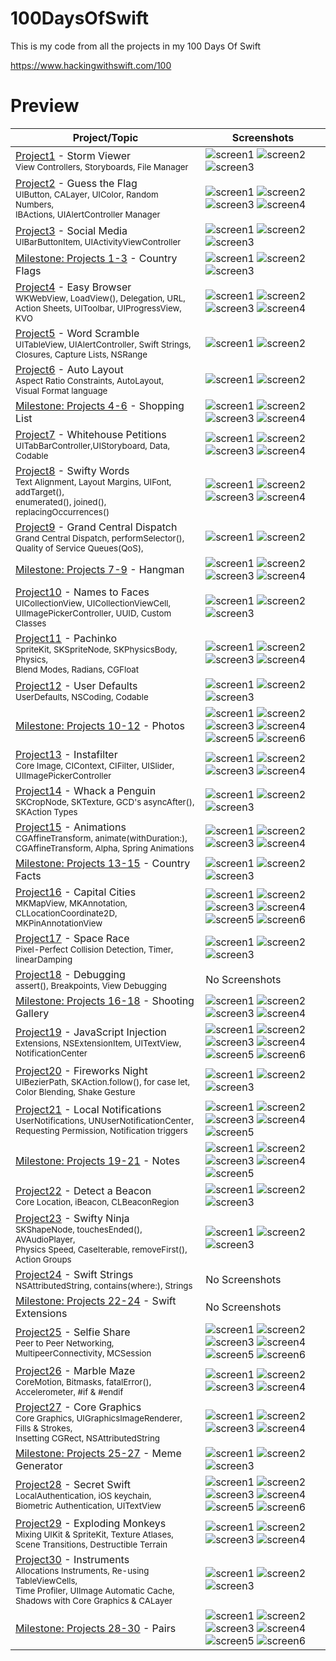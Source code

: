# 100DaysOfSwift
This is my code from all the projects in my 100 Days Of Swift

https://www.hackingwithswift.com/100

# Preview
| Project/Topic | Screenshots |
| --------------|------------ |
| [Project1](https://github.com/AybarsBal/100DaysOfSwift/tree/master/01-Project1%20-%20Storm%20Viewer) - Storm Viewer <br/><sub> View Controllers, Storyboards, File Manager </sub>| ![screen1](https://github.com/AybarsBal/100DaysOfSwift/blob/master/01-Project1%20-%20Storm%20Viewer/screenshots/small/Screenshot1.png) ![screen2](https://github.com/AybarsBal/100DaysOfSwift/blob/master/01-Project1%20-%20Storm%20Viewer/screenshots/small/Screenshot2.png) ![screen3](https://github.com/AybarsBal/100DaysOfSwift/blob/master/01-Project1%20-%20Storm%20Viewer/screenshots/small/Screenshot3.png) |
| [Project2](https://github.com/AybarsBal/100DaysOfSwift/tree/master/02-Project2%20-%20Guess%20the%20Flag) - Guess the Flag <br/><sub> UIButton, CALayer, UIColor, Random Numbers, <br/>IBActions, UIAlertController Manager </sub>| ![screen1](https://github.com/AybarsBal/100DaysOfSwift/blob/master/02-Project2%20-%20Guess%20the%20Flag/screenshots/small/Screenshot1.png) ![screen2](https://github.com/AybarsBal/100DaysOfSwift/blob/master/02-Project2%20-%20Guess%20the%20Flag/screenshots/small/Screenshot2.png) ![screen3](https://github.com/AybarsBal/100DaysOfSwift/blob/master/02-Project2%20-%20Guess%20the%20Flag/screenshots/small/Screenshot3.png) ![screen4](https://github.com/AybarsBal/100DaysOfSwift/blob/master/02-Project2%20-%20Guess%20the%20Flag/screenshots/small/Screenshot4.png) |
| [Project3](https://github.com/AybarsBal/100DaysOfSwift/tree/master/03-Project3%20-%20Social%20Media) - Social Media <br/><sub> UIBarButtonItem, UIActivityViewController </sub>| ![screen1](https://github.com/AybarsBal/100DaysOfSwift/blob/master/03-Project3%20-%20Social%20Media/screenshots/small/Screenshot1.png) ![screen2](https://github.com/AybarsBal/100DaysOfSwift/blob/master/03-Project3%20-%20Social%20Media/screenshots/small/Screenshot2.png) ![screen3](https://github.com/AybarsBal/100DaysOfSwift/blob/master/03-Project3%20-%20Social%20Media/screenshots/small/Screenshot3.png) |
| [Milestone: Projects 1-3](https://github.com/AybarsBal/100DaysOfSwift/tree/master/04-Milestone-Projects%201-3%20-%20Country%20Flags) - Country Flags | ![screen1](https://github.com/AybarsBal/100DaysOfSwift/blob/master/04-Milestone-Projects%201-3%20-%20Country%20Flags/screenshots/small/Screenshot1.png) ![screen2](https://github.com/AybarsBal/100DaysOfSwift/blob/master/04-Milestone-Projects%201-3%20-%20Country%20Flags/screenshots/small/Screenshot2.png) ![screen3](https://github.com/AybarsBal/100DaysOfSwift/blob/master/04-Milestone-Projects%201-3%20-%20Country%20Flags/screenshots/small/Screenshot3.png) |
| [Project4](https://github.com/AybarsBal/100DaysOfSwift/tree/master/05-Project4%20-%20Easy%20Browser) - Easy Browser <br/><sub> WKWebView, LoadView(), Delegation, URL,<br/> Action Sheets, UIToolbar, UIProgressView, KVO </sub>| ![screen1](https://github.com/AybarsBal/100DaysOfSwift/blob/master/05-Project4%20-%20Easy%20Browser/screenshots/small/Screenshot1.png) ![screen2](https://github.com/AybarsBal/100DaysOfSwift/blob/master/05-Project4%20-%20Easy%20Browser/screenshots/small/Screenshot2.png) ![screen3](https://github.com/AybarsBal/100DaysOfSwift/blob/master/05-Project4%20-%20Easy%20Browser/screenshots/small/Screenshot3.png) ![screen4](https://github.com/AybarsBal/100DaysOfSwift/blob/master/05-Project4%20-%20Easy%20Browser/screenshots/small/Screenshot4.png) |
| [Project5](https://github.com/AybarsBal/100DaysOfSwift/tree/master/06-Project5%20-%20Word%20Scramble) - Word Scramble <br/><sub> UITableView, UIAlertController, Swift Strings,<br/> Closures, Capture Lists, NSRange </sub>| ![screen1](https://github.com/AybarsBal/100DaysOfSwift/blob/master/06-Project5%20-%20Word%20Scramble/screenshots/small/Screenshot1.png) ![screen2](https://github.com/AybarsBal/100DaysOfSwift/blob/master/06-Project5%20-%20Word%20Scramble/screenshots/small/Screenshot2.png) |
| [Project6](https://github.com/AybarsBal/100DaysOfSwift/tree/master/07-Project6%20-%20Auto%20Layout) - Auto Layout <br/><sub> Aspect Ratio Constraints, AutoLayout, <br/>Visual Format language</sub>| ![screen1](https://github.com/AybarsBal/100DaysOfSwift/blob/master/07-Project6%20-%20Auto%20Layout/screenshots/small/Screenshot1.png) ![screen2](https://github.com/AybarsBal/100DaysOfSwift/blob/master/07-Project6%20-%20Auto%20Layout/screenshots/small/Screenshot2.png) |
| [Milestone: Projects 4-6](https://github.com/AybarsBal/100DaysOfSwift/tree/master/08-Milestone-Projects%204-6%20-%20Shopping%20List) - Shopping List | ![screen1](https://github.com/AybarsBal/100DaysOfSwift/blob/master/08-Milestone-Projects%204-6%20-%20Shopping%20List/screenshots/small/Screenshot1.png) ![screen2](https://github.com/AybarsBal/100DaysOfSwift/blob/master/08-Milestone-Projects%204-6%20-%20Shopping%20List/screenshots/small/Screenshot2.png) ![screen3](https://github.com/AybarsBal/100DaysOfSwift/blob/master/08-Milestone-Projects%204-6%20-%20Shopping%20List/screenshots/small/Screenshot3.png) ![screen4](https://github.com/AybarsBal/100DaysOfSwift/blob/master/08-Milestone-Projects%204-6%20-%20Shopping%20List/screenshots/small/Screenshot4.png) |
| [Project7](https://github.com/AybarsBal/100DaysOfSwift/tree/master/09-Project7%20-%20Whitehouse%20Petitions) - Whitehouse Petitions <br/><sub> UITabBarController,UIStoryboard, Data, Codable </sub>| ![screen1](https://github.com/AybarsBal/100DaysOfSwift/blob/master/09-Project7%20-%20Whitehouse%20Petitions/screenshots/small/Screenshot1.png) ![screen2](https://github.com/AybarsBal/100DaysOfSwift/blob/master/09-Project7%20-%20Whitehouse%20Petitions/screenshots/small/Screenshot2.png) ![screen3](https://github.com/AybarsBal/100DaysOfSwift/blob/master/09-Project7%20-%20Whitehouse%20Petitions/screenshots/small/Screenshot3.png) ![screen4](https://github.com/AybarsBal/100DaysOfSwift/blob/master/09-Project7%20-%20Whitehouse%20Petitions/screenshots/small/Screenshot4.png) |
| [Project8](https://github.com/AybarsBal/100DaysOfSwift/tree/master/10-Project8%20-%20Swifty%20Words) - Swifty Words <br/><sub> Text Alignment, Layout Margins, UIFont, addTarget(),<br/> enumerated(), joined(), replacingOccurrences() </sub>| ![screen1](https://github.com/AybarsBal/100DaysOfSwift/blob/master/10-Project8%20-%20Swifty%20Words/screenshots/small/Screenshot1.png) ![screen2](https://github.com/AybarsBal/100DaysOfSwift/blob/master/10-Project8%20-%20Swifty%20Words/screenshots/small/Screenshot2.png) ![screen3](https://github.com/AybarsBal/100DaysOfSwift/blob/master/10-Project8%20-%20Swifty%20Words/screenshots/small/Screenshot3.png) ![screen4](https://github.com/AybarsBal/100DaysOfSwift/blob/master/10-Project8%20-%20Swifty%20Words/screenshots/small/Screenshot4.png) |
| [Project9](https://github.com/AybarsBal/100DaysOfSwift/tree/master/11-Project9%20-%20Grand%20Central%20Dispatch) - Grand Central Dispatch <br/><sub> Grand Central Dispatch, performSelector(), <br/>Quality of Service Queues(QoS),</sub>| ![screen1](https://github.com/AybarsBal/100DaysOfSwift/blob/master/11-Project9%20-%20Grand%20Central%20Dispatch/screenshots/small/Screenshot1.png) ![screen2](https://github.com/AybarsBal/100DaysOfSwift/blob/master/11-Project9%20-%20Grand%20Central%20Dispatch/screenshots/small/Screenshot2.png)  |
| [Milestone: Projects 7-9](https://github.com/AybarsBal/100DaysOfSwift/tree/master/12-Milestone-Projects%207-9%20-%20Hangman) - Hangman | ![screen1](https://github.com/AybarsBal/100DaysOfSwift/blob/master/12-Milestone-Projects%207-9%20-%20Hangman/screenshots/small/Screenshot1.png) ![screen2](https://github.com/AybarsBal/100DaysOfSwift/blob/master/12-Milestone-Projects%207-9%20-%20Hangman/screenshots/small/Screenshot2.png) ![screen3](https://github.com/AybarsBal/100DaysOfSwift/blob/master/12-Milestone-Projects%207-9%20-%20Hangman/screenshots/small/Screenshot3.png) ![screen4](https://github.com/AybarsBal/100DaysOfSwift/blob/master/12-Milestone-Projects%207-9%20-%20Hangman/screenshots/small/Screenshot4.png) |
| [Project10](https://github.com/AybarsBal/100DaysOfSwift/tree/master/13-Project10%20-%20Names%20to%20Faces) - Names to Faces <br/><sub> UICollectionView, UICollectionViewCell, UIImagePickerController, UUID, Custom Classes </sub>| ![screen1](https://github.com/AybarsBal/100DaysOfSwift/blob/master/13-Project10%20-%20Names%20to%20Faces/screenshots/small/Screenshot1.png) ![screen2](https://github.com/AybarsBal/100DaysOfSwift/blob/master/13-Project10%20-%20Names%20to%20Faces/screenshots/small/Screenshot2.png) ![screen3](https://github.com/AybarsBal/100DaysOfSwift/blob/master/13-Project10%20-%20Names%20to%20Faces/screenshots/small/Screenshot3.png)  |
| [Project11](https://github.com/AybarsBal/100DaysOfSwift/tree/master/14-Project11%20-%20Pachinko) - Pachinko <br/><sub> SpriteKit, SKSpriteNode, SKPhysicsBody, Physics, <br/>Blend Modes, Radians, CGFloat </sub> | ![screen1](https://github.com/AybarsBal/100DaysOfSwift/blob/master/14-Project11%20-%20Pachinko/screenshots/small/Screenshot1.png) ![screen2](https://github.com/AybarsBal/100DaysOfSwift/blob/master/14-Project11%20-%20Pachinko/screenshots/small/Screenshot2.png) ![screen3](https://github.com/AybarsBal/100DaysOfSwift/blob/master/14-Project11%20-%20Pachinko/screenshots/small/Screenshot3.png) ![screen4](https://github.com/AybarsBal/100DaysOfSwift/blob/master/14-Project11%20-%20Pachinko/screenshots/small/Screenshot4.png) |
| [Project12](https://github.com/AybarsBal/100DaysOfSwift/tree/master/15-Project12-%20UserDefaults) - User Defaults <br/><sub> UserDefaults, NSCoding, Codable </sub> | ![screen1](https://github.com/AybarsBal/100DaysOfSwift/blob/master/15-Project12-%20UserDefaults/screenshots/small/Screenshot1.png) ![screen2](https://github.com/AybarsBal/100DaysOfSwift/blob/master/15-Project12-%20UserDefaults/screenshots/small/Screenshot2.png) ![screen3](https://github.com/AybarsBal/100DaysOfSwift/blob/master/15-Project12-%20UserDefaults/screenshots/small/Screenshot3.png) |
| [Milestone: Projects 10-12](https://github.com/AybarsBal/100DaysOfSwift/tree/master/16-Milestone-Projects%2010-12%20-%20Photos) - Photos | ![screen1](https://github.com/AybarsBal/100DaysOfSwift/blob/master/16-Milestone-Projects%2010-12%20-%20Photos/screenshots/small/Screenshot1.png) ![screen2](https://github.com/AybarsBal/100DaysOfSwift/blob/master/16-Milestone-Projects%2010-12%20-%20Photos/screenshots/small/Screenshot2.png) ![screen3](https://github.com/AybarsBal/100DaysOfSwift/blob/master/16-Milestone-Projects%2010-12%20-%20Photos/screenshots/small/Screenshot3.png) ![screen4](https://github.com/AybarsBal/100DaysOfSwift/blob/master/16-Milestone-Projects%2010-12%20-%20Photos/screenshots/small/Screenshot4.png) ![screen5](https://github.com/AybarsBal/100DaysOfSwift/blob/master/16-Milestone-Projects%2010-12%20-%20Photos/screenshots/small/Screenshot5.png) ![screen6](https://github.com/AybarsBal/100DaysOfSwift/blob/master/16-Milestone-Projects%2010-12%20-%20Photos/screenshots/small/Screenshot6.png) |
| [Project13](https://github.com/AybarsBal/100DaysOfSwift/tree/master/17-Project13%20-%20Instafilter) - Instafilter <br/><sub> Core Image, CIContext, CIFilter, UISlider, UIImagePickerController </sub>| ![screen1](https://github.com/AybarsBal/100DaysOfSwift/blob/master/17-Project13%20-%20Instafilter/screenshots/small/Screenshot1.png) ![screen2](https://github.com/AybarsBal/100DaysOfSwift/blob/master/17-Project13%20-%20Instafilter/screenshots/small/Screenshot2.png) ![screen3](https://github.com/AybarsBal/100DaysOfSwift/blob/master/17-Project13%20-%20Instafilter/screenshots/small/Screenshot3.png) ![screen4](https://github.com/AybarsBal/100DaysOfSwift/blob/master/17-Project13%20-%20Instafilter/screenshots/small/Screenshot4.png) |
| [Project14](https://github.com/AybarsBal/100DaysOfSwift/tree/master/18-Project14%20-%20Whack%20a%20Penguin) - Whack a Penguin <br/><sub> SKCropNode, SKTexture, GCD's asyncAfter(), <br/>SKAction Types </sub>| ![screen1](https://github.com/AybarsBal/100DaysOfSwift/blob/master/18-Project14%20-%20Whack%20a%20Penguin/screenshots/small/Screenshot1.png) ![screen2](https://github.com/AybarsBal/100DaysOfSwift/blob/master/18-Project14%20-%20Whack%20a%20Penguin/screenshots/small/Screenshot2.png) ![screen3](https://github.com/AybarsBal/100DaysOfSwift/blob/master/18-Project14%20-%20Whack%20a%20Penguin/screenshots/small/Screenshot3.png) |
| [Project15](https://github.com/AybarsBal/100DaysOfSwift/tree/master/19-Project15%20-%20Animation) - Animations <br/><sub> CGAffineTransform, animate(withDuration:), CGAffineTransform, Alpha, Spring Animations </sub>| ![screen1](https://github.com/AybarsBal/100DaysOfSwift/blob/master/19-Project15%20-%20Animation/screenshots/small/Screenshot1.png) ![screen2](https://github.com/AybarsBal/100DaysOfSwift/blob/master/19-Project15%20-%20Animation/screenshots/small/Screenshot2.png) ![screen3](https://github.com/AybarsBal/100DaysOfSwift/blob/master/19-Project15%20-%20Animation/screenshots/small/Screenshot3.png) ![screen4](https://github.com/AybarsBal/100DaysOfSwift/blob/master/19-Project15%20-%20Animation/screenshots/small/Screenshot4.png) |
| [Milestone: Projects 13-15](https://github.com/AybarsBal/100DaysOfSwift/tree/master/20-Milestone-Projects%2013-15%20-%20Country%20Facts) - Country Facts | ![screen1](https://github.com/AybarsBal/100DaysOfSwift/blob/master/20-Milestone-Projects%2013-15%20-%20Country%20Facts/screenshots/small/Screenshot1.png) ![screen2](https://github.com/AybarsBal/100DaysOfSwift/blob/master/20-Milestone-Projects%2013-15%20-%20Country%20Facts/screenshots/small/Screenshot2.png) ![screen3](https://github.com/AybarsBal/100DaysOfSwift/blob/master/20-Milestone-Projects%2013-15%20-%20Country%20Facts/screenshots/small/Screenshot3.png)  |
| [Project16](https://github.com/AybarsBal/100DaysOfSwift/tree/master/21-Project16%20-%20Capital%20Cities) - Capital Cities <br/><sub> MKMapView, MKAnnotation, CLLocationCoordinate2D, MKPinAnnotationView </sub>| ![screen1](https://github.com/AybarsBal/100DaysOfSwift/blob/master/21-Project16%20-%20Capital%20Cities/screenshots/small/Screenshot1.png) ![screen2](https://github.com/AybarsBal/100DaysOfSwift/blob/master/21-Project16%20-%20Capital%20Cities/screenshots/small/Screenshot2.png) ![screen3](https://github.com/AybarsBal/100DaysOfSwift/blob/master/21-Project16%20-%20Capital%20Cities/screenshots/small/Screenshot3.png) ![screen4](https://github.com/AybarsBal/100DaysOfSwift/blob/master/21-Project16%20-%20Capital%20Cities/screenshots/small/Screenshot4.png) ![screen5](https://github.com/AybarsBal/100DaysOfSwift/blob/master/21-Project16%20-%20Capital%20Cities/screenshots/small/Screenshot5.png) ![screen6](https://github.com/AybarsBal/100DaysOfSwift/blob/master/21-Project16%20-%20Capital%20Cities/screenshots/small/Screenshot6.png) |
| [Project17](https://github.com/AybarsBal/100DaysOfSwift/tree/master/22-Project17%20-%20Space%20Race) - Space Race <br/><sub> Pixel-Perfect Collision Detection, Timer, linearDamping </sub>| ![screen1](https://github.com/AybarsBal/100DaysOfSwift/blob/master/22-Project17%20-%20Space%20Race/screenshots/small/Screenshot1.png) ![screen2](https://github.com/AybarsBal/100DaysOfSwift/blob/master/22-Project17%20-%20Space%20Race/screenshots/small/Screenshot2.png) ![screen3](https://github.com/AybarsBal/100DaysOfSwift/blob/master/22-Project17%20-%20Space%20Race/screenshots/small/Screenshot3.png) |
| [Project18](https://github.com/AybarsBal/100DaysOfSwift/tree/master/23-Project18%20-%20Debugging) - Debugging <br/><sub> assert(), Breakpoints, View Debugging </sub>| No Screenshots |
| [Milestone: Projects 16-18](https://github.com/AybarsBal/100DaysOfSwift/tree/master/24-Milestone-Projects%2016-18%20-%20Shooting%20Gallery) - Shooting Gallery | ![screen1](https://github.com/AybarsBal/100DaysOfSwift/blob/master/24-Milestone-Projects%2016-18%20-%20Shooting%20Gallery/screenshots/small/Screenshot1.png) ![screen2](https://github.com/AybarsBal/100DaysOfSwift/blob/master/24-Milestone-Projects%2016-18%20-%20Shooting%20Gallery/screenshots/small/Screenshot2.png) ![screen3](https://github.com/AybarsBal/100DaysOfSwift/blob/master/24-Milestone-Projects%2016-18%20-%20Shooting%20Gallery/screenshots/small/Screenshot3.png) ![screen4](https://github.com/AybarsBal/100DaysOfSwift/blob/master/24-Milestone-Projects%2016-18%20-%20Shooting%20Gallery/screenshots/small/Screenshot4.png)  |
| [Project19](https://github.com/AybarsBal/100DaysOfSwift/tree/master/25-Project19%20-%20JavaScript%20Injection) - JavaScript Injection <br/><sub> Extensions, NSExtensionItem, UITextView, NotificationCenter </sub>| ![screen1](https://github.com/AybarsBal/100DaysOfSwift/blob/master/25-Project19%20-%20JavaScript%20Injection/screenshots/small/Screenshot1.png) ![screen2](https://github.com/AybarsBal/100DaysOfSwift/blob/master/25-Project19%20-%20JavaScript%20Injection/screenshots/small/Screenshot2.png) ![screen3](https://github.com/AybarsBal/100DaysOfSwift/blob/master/25-Project19%20-%20JavaScript%20Injection/screenshots/small/Screenshot3.png) ![screen4](https://github.com/AybarsBal/100DaysOfSwift/blob/master/25-Project19%20-%20JavaScript%20Injection/screenshots/small/Screenshot4.png) ![screen5](https://github.com/AybarsBal/100DaysOfSwift/blob/master/25-Project19%20-%20JavaScript%20Injection/screenshots/small/Screenshot5.png) ![screen6](https://github.com/AybarsBal/100DaysOfSwift/blob/master/25-Project19%20-%20JavaScript%20Injection/screenshots/small/Screenshot6.png) |
| [Project20](https://github.com/AybarsBal/100DaysOfSwift/tree/master/26-Project20%20-%20Fireworks%20Night) - Fireworks Night <br/><sub> UIBezierPath, SKAction.follow(), for case let, <br/>Color Blending, Shake Gesture </sub>| ![screen1](https://github.com/AybarsBal/100DaysOfSwift/blob/master/26-Project20%20-%20Fireworks%20Night/screenshots/small/Screenshot1.png) ![screen2](https://github.com/AybarsBal/100DaysOfSwift/blob/master/26-Project20%20-%20Fireworks%20Night/screenshots/small/Screenshot2.png) ![screen3](https://github.com/AybarsBal/100DaysOfSwift/blob/master/26-Project20%20-%20Fireworks%20Night/screenshots/small/Screenshot3.png) |
| [Project21](https://github.com/AybarsBal/100DaysOfSwift/tree/master/27-Project21%20-%20Local%20Notifications) - Local Notifications <br/><sub> UserNotifications, UNUserNotificationCenter, <br/>Requesting Permission, Notification triggers </sub>| ![screen1](https://github.com/AybarsBal/100DaysOfSwift/blob/master/27-Project21%20-%20Local%20Notifications/screenshots/small/Screenshot1.png) ![screen2](https://github.com/AybarsBal/100DaysOfSwift/blob/master/27-Project21%20-%20Local%20Notifications/screenshots/small/Screenshot2.png) ![screen3](https://github.com/AybarsBal/100DaysOfSwift/blob/master/27-Project21%20-%20Local%20Notifications/screenshots/small/Screenshot3.png) ![screen4](https://github.com/AybarsBal/100DaysOfSwift/blob/master/27-Project21%20-%20Local%20Notifications/screenshots/small/Screenshot4.png) ![screen5](https://github.com/AybarsBal/100DaysOfSwift/blob/master/27-Project21%20-%20Local%20Notifications/screenshots/small/Screenshot5.png) |
| [Milestone: Projects 19-21](https://github.com/AybarsBal/100DaysOfSwift/tree/master/28-Milestone-Projects%2019-21%20-%20Notes) - Notes | ![screen1](https://github.com/AybarsBal/100DaysOfSwift/blob/master/28-Milestone-Projects%2019-21%20-%20Notes/screenshots/small/Screenshot1.png) ![screen2](https://github.com/AybarsBal/100DaysOfSwift/blob/master/28-Milestone-Projects%2019-21%20-%20Notes/screenshots/small/Screenshot2.png) ![screen3](https://github.com/AybarsBal/100DaysOfSwift/blob/master/28-Milestone-Projects%2019-21%20-%20Notes/screenshots/small/Screenshot3.png) ![screen4](https://github.com/AybarsBal/100DaysOfSwift/blob/master/28-Milestone-Projects%2019-21%20-%20Notes/screenshots/small/Screenshot4.png) ![screen5](https://github.com/AybarsBal/100DaysOfSwift/blob/master/28-Milestone-Projects%2019-21%20-%20Notes/screenshots/small/Screenshot5.png)  |
| [Project22](https://github.com/AybarsBal/100DaysOfSwift/tree/master/29-Project22%20-%20Detect%20a%20Beacon) - Detect a Beacon <br/><sub> Core Location, iBeacon, CLBeaconRegion </sub>| ![screen1](https://github.com/AybarsBal/100DaysOfSwift/blob/master/29-Project22%20-%20Detect%20a%20Beacon/screenshots/small/Screenshot1.png) ![screen2](https://github.com/AybarsBal/100DaysOfSwift/blob/master/29-Project22%20-%20Detect%20a%20Beacon/screenshots/small/Screenshot2.png) ![screen3](https://github.com/AybarsBal/100DaysOfSwift/blob/master/29-Project22%20-%20Detect%20a%20Beacon/screenshots/small/Screenshot3.png) |
| [Project23](https://github.com/AybarsBal/100DaysOfSwift/tree/master/30-Project23%20-%20Swifty%20Ninja) - Swifty Ninja <br/><sub> SKShapeNode, touchesEnded(), AVAudioPlayer, <br/>Physics Speed, CaseIterable, removeFirst(), Action Groups</sub>| ![screen1](https://github.com/AybarsBal/100DaysOfSwift/blob/master/30-Project23%20-%20Swifty%20Ninja/screenshots/small/Screenshot1.png) ![screen2](https://github.com/AybarsBal/100DaysOfSwift/blob/master/30-Project23%20-%20Swifty%20Ninja/screenshots/small/Screenshot2.png) ![screen3](https://github.com/AybarsBal/100DaysOfSwift/blob/master/30-Project23%20-%20Swifty%20Ninja/screenshots/small/Screenshot3.png) |
| [Project24](https://github.com/AybarsBal/100DaysOfSwift/tree/master/31-Project24%20-%20Swift%20Strings) - Swift Strings <br/><sub> NSAttributedString, contains(where:), Strings </sub>| No Screenshots |
| [Milestone: Projects 22-24](https://github.com/AybarsBal/100DaysOfSwift/tree/master/32-Milestone-Projects%2022-24) - Swift Extensions | No Screenshots  |
| [Project25](https://github.com/AybarsBal/100DaysOfSwift/tree/master/33-Project25%20-%20Selfie%20Share) - Selfie Share <br/><sub> Peer to Peer Networking, MultipeerConnectivity, MCSession </sub>| ![screen1](https://github.com/AybarsBal/100DaysOfSwift/blob/master/33-Project25%20-%20Selfie%20Share/screenshots/small/Screenshot1.png) ![screen2](https://github.com/AybarsBal/100DaysOfSwift/blob/master/33-Project25%20-%20Selfie%20Share/screenshots/small/Screenshot2.png) ![screen3](https://github.com/AybarsBal/100DaysOfSwift/blob/master/33-Project25%20-%20Selfie%20Share/screenshots/small/Screenshot3.png) ![screen4](https://github.com/AybarsBal/100DaysOfSwift/blob/master/33-Project25%20-%20Selfie%20Share/screenshots/small/Screenshot4.png) ![screen5](https://github.com/AybarsBal/100DaysOfSwift/blob/master/33-Project25%20-%20Selfie%20Share/screenshots/small/Screenshot5.png) ![screen6](https://github.com/AybarsBal/100DaysOfSwift/blob/master/33-Project25%20-%20Selfie%20Share/screenshots/small/Screenshot6.png) |
| [Project26](https://github.com/AybarsBal/100DaysOfSwift/tree/master/34-Project26%20-%20Marble%20Maze) - Marble Maze <br/><sub> CoreMotion, Bitmasks, fatalError(),<br/> Accelerometer, #if & #endif </sub> | ![screen1](https://github.com/AybarsBal/100DaysOfSwift/blob/master/34-Project26%20-%20Marble%20Maze/screenshots/small/Screenshot1.png) ![screen2](https://github.com/AybarsBal/100DaysOfSwift/blob/master/34-Project26%20-%20Marble%20Maze/screenshots/small/Screenshot2.png) ![screen3](https://github.com/AybarsBal/100DaysOfSwift/blob/master/34-Project26%20-%20Marble%20Maze/screenshots/small/Screenshot3.png) ![screen4](https://github.com/AybarsBal/100DaysOfSwift/blob/master/34-Project26%20-%20Marble%20Maze/screenshots/small/Screenshot4.png) |
| [Project27](https://github.com/AybarsBal/100DaysOfSwift/tree/master/35-Project27%20-%20Core%20Graphics) - Core Graphics <br/><sub> Core Graphics, UIGraphicsImageRenderer, Fills & Strokes,<br/> Insetting CGRect, NSAttributedString </sub> | ![screen1](https://github.com/AybarsBal/100DaysOfSwift/blob/master/35-Project27%20-%20Core%20Graphics/screenshots/small/Screenshot1.png) ![screen2](https://github.com/AybarsBal/100DaysOfSwift/blob/master/35-Project27%20-%20Core%20Graphics/screenshots/small/Screenshot2.png) ![screen3](https://github.com/AybarsBal/100DaysOfSwift/blob/master/35-Project27%20-%20Core%20Graphics/screenshots/small/Screenshot3.png) ![screen4](https://github.com/AybarsBal/100DaysOfSwift/blob/master/35-Project27%20-%20Core%20Graphics/screenshots/small/Screenshot4.png) |
| [Milestone: Projects 25-27](https://github.com/AybarsBal/100DaysOfSwift/tree/master/36-Milestone-Projects%2025-27%20-%20Meme%20Generator) - Meme Generator | ![screen1](https://github.com/AybarsBal/100DaysOfSwift/blob/master/36-Milestone-Projects%2025-27%20-%20Meme%20Generator/screenshots/small/Screenshot1.png) ![screen2](https://github.com/AybarsBal/100DaysOfSwift/blob/master/36-Milestone-Projects%2025-27%20-%20Meme%20Generator/screenshots/small/Screenshot2.png) ![screen3](https://github.com/AybarsBal/100DaysOfSwift/blob/master/36-Milestone-Projects%2025-27%20-%20Meme%20Generator/screenshots/small/Screenshot3.png) |
| [Project28](https://github.com/AybarsBal/100DaysOfSwift/tree/master/38-Project28%20-%20Secret%20Swift) - Secret Swift <br/><sub> LocalAuthentication, iOS keychain,<br/> Biometric Authentication, UITextView </sub>| ![screen1](https://github.com/AybarsBal/100DaysOfSwift/blob/master/38-Project28%20-%20Secret%20Swift/screenshots/small/Screenshot1.png) ![screen2](https://github.com/AybarsBal/100DaysOfSwift/blob/master/38-Project28%20-%20Secret%20Swift/screenshots/small/Screenshot2.png) ![screen3](https://github.com/AybarsBal/100DaysOfSwift/blob/master/38-Project28%20-%20Secret%20Swift/screenshots/small/Screenshot3.png) ![screen4](https://github.com/AybarsBal/100DaysOfSwift/blob/master/38-Project28%20-%20Secret%20Swift/screenshots/small/Screenshot4.png) ![screen5](https://github.com/AybarsBal/100DaysOfSwift/blob/master/38-Project28%20-%20Secret%20Swift/screenshots/small/Screenshot5.png) ![screen6](https://github.com/AybarsBal/100DaysOfSwift/blob/master/38-Project28%20-%20Secret%20Swift/screenshots/small/Screenshot6.png) |
| [Project29](https://github.com/AybarsBal/100DaysOfSwift/tree/master/39-Project29%20-%20Exploding%20Monkeys) - Exploding Monkeys <br/><sub> Mixing UIKit & SpriteKit, Texture Atlases, <br/>Scene Transitions, Destructible Terrain </sub> | ![screen1](https://github.com/AybarsBal/100DaysOfSwift/blob/master/39-Project29%20-%20Exploding%20Monkeys/screenshots/small/Screenshot1.png) ![screen2](https://github.com/AybarsBal/100DaysOfSwift/blob/master/39-Project29%20-%20Exploding%20Monkeys/screenshots/small/Screenshot2.png) ![screen3](https://github.com/AybarsBal/100DaysOfSwift/blob/master/39-Project29%20-%20Exploding%20Monkeys/screenshots/small/Screenshot3.png) ![screen4](https://github.com/AybarsBal/100DaysOfSwift/blob/master/39-Project29%20-%20Exploding%20Monkeys/screenshots/small/Screenshot4.png) |
| [Project30](https://github.com/AybarsBal/100DaysOfSwift/tree/master/40-Project30%20-%20Instruments) - Instruments <br/><sub> Allocations Instruments, Re-using TableViewCells,<br/> Time Profiler, UIImage Automatic Cache,<br/> Shadows with Core Graphics & CALayer </sub> | ![screen1](https://github.com/AybarsBal/100DaysOfSwift/blob/master/40-Project30%20-%20Instruments/screenshots/small/Screenshot1.png) ![screen2](https://github.com/AybarsBal/100DaysOfSwift/blob/master/40-Project30%20-%20Instruments/screenshots/small/Screenshot2.png) ![screen3](https://github.com/AybarsBal/100DaysOfSwift/blob/master/40-Project30%20-%20Instruments/screenshots/small/Screenshot3.png) |
| [Milestone: Projects 28-30](https://github.com/AybarsBal/100DaysOfSwift/tree/master/41-Milestone-Projects%2028-30%20-%20Pairs) - Pairs | ![screen1](https://github.com/AybarsBal/100DaysOfSwift/blob/master/41-Milestone-Projects%2028-30%20-%20Pairs/screenshots/small/Screenshot1.png) ![screen2](https://github.com/AybarsBal/100DaysOfSwift/blob/master/41-Milestone-Projects%2028-30%20-%20Pairs/screenshots/small/Screenshot2.png) ![screen3](https://github.com/AybarsBal/100DaysOfSwift/blob/master/41-Milestone-Projects%2028-30%20-%20Pairs/screenshots/small/Screenshot3.png) ![screen4](https://github.com/AybarsBal/100DaysOfSwift/blob/master/41-Milestone-Projects%2028-30%20-%20Pairs/screenshots/small/Screenshot4.png) ![screen5](https://github.com/AybarsBal/100DaysOfSwift/blob/master/41-Milestone-Projects%2028-30%20-%20Pairs/screenshots/small/Screenshot5.png) ![screen6](https://github.com/AybarsBal/100DaysOfSwift/blob/master/41-Milestone-Projects%2028-30%20-%20Pairs/screenshots/small/Screenshot6.png) |
